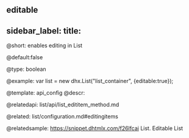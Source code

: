 editable
---
sidebar_label: 
title: 
---          

@short: enables editing in List

@default:false



@type: boolean

@example: 
var list = new dhx.List("list_container", {editable:true});


@template:	api_config
@descr: 


@relatedapi:
list/api/list_edititem_method.md

@related: list/configuration.md#editingitems

@relatedsample:
https://snippet.dhtmlx.com/f26lfcai	List. Editable List